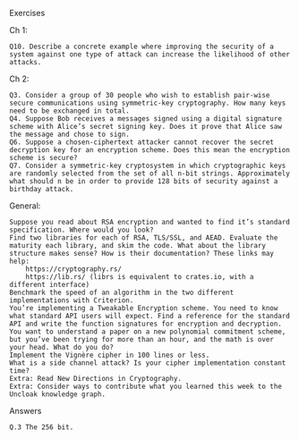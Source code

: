 Exercises

Ch 1:

    Q10. Describe a concrete example where improving the security of a system against one type of attack can increase the likelihood of other attacks.

Ch 2:

    Q3. Consider a group of 30 people who wish to establish pair-wise secure communications using symmetric-key cryptography. How many keys need to be exchanged in total.
    Q4. Suppose Bob receives a messages signed using a digital signature scheme with Alice’s secret signing key. Does it prove that Alice saw the message and chose to sign.
    Q6. Suppose a chosen-ciphertext attacker cannot recover the secret decryption key for an encryption scheme. Does this mean the encryption scheme is secure?
    Q7. Consider a symmetric-key cryptosystem in which cryptographic keys are randomly selected from the set of all n-bit strings. Approximately what should n be in order to provide 128 bits of security against a birthday attack.

General:

    Suppose you read about RSA encryption and wanted to find it’s standard specification. Where would you look?
    Find two libraries for each of RSA, TLS/SSL, and AEAD. Evaluate the maturity each library, and skim the code. What about the library structure makes sense? How is their documentation? These links may help:
        https://cryptography.rs/
        https://lib.rs/ (librs is equivalent to crates.io, with a different interface)
    Benchmark the speed of an algorithm in the two different implementations with Criterion.
    You’re implementing a Tweakable Encryption scheme. You need to know what standard API users will expect. Find a reference for the standard API and write the function signatures for encryption and decryption.
    You want to understand a paper on a new polynomial commitment scheme, but you’ve been trying for more than an hour, and the math is over your head. What do you do?
    Implement the Vignère cipher in 100 lines or less.
    What is a side channel attack? Is your cipher implementation constant time?
    Extra: Read New Directions in Cryptography.
    Extra: Consider ways to contribute what you learned this week to the Uncloak knowledge graph.


Answers 

	Q.3 The 256 bit.
